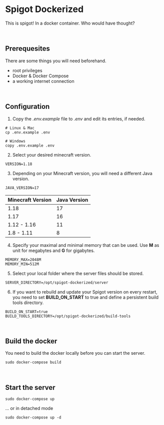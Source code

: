 # Spigot Dockerized

This is spigot! In a docker container. Who would have thought?

<br />

## Prerequesites

There are some things you will need beforehand.

- root privileges
- Docker & Docker Compose
- a working internet connection

<br />

## Configuration

1. Copy the *.env.example* file to *.env* and edit its entries, if needed.
```shell
# Linux & Mac
cp .env.example .env

# Windows
copy .env.example .env
```

2. Select your desired minecraft version.
```
VERSION=1.18
```

3. Depending on your Minecraft version, you will need a different Java version.
```
JAVA_VERSION=17
```

| Minecraft Version | Java Version |
|-------------------|--------------|
| 1.18              | 17           |
| 1.17              | 16           |
| 1.12 - 1.16       | 11           |
| 1.8 - 1.11        | 8            |

4. Specify your maximal and minimal memory that can be used. Use **M** as unit for megabytes and **G** for gigabytes.
```
MEMORY_MAX=2048M
MEMORY_MIN=512M
```

5. Select your local folder where the server files should be stored.
```
SERVER_DIRECTORY=/opt/spigot-dockerized/server
```

6. If you want to rebuild and update your Spigot version on every restart, you need to set **BUILD_ON_START** to true and define a persistent build tools directory.
```
BUILD_ON_START=true
BUILD_TOOLS_DIRECTORY=/opt/spigot-dockerized/build-tools
```

<br />

## Build the docker

You need to build the docker locally before you can start the server.

```shell
sudo docker-compose build
```

<br />

## Start the server

```shell
sudo docker-compose up
```

... or in detached mode
```shell
sudo docker-compose up -d
```
